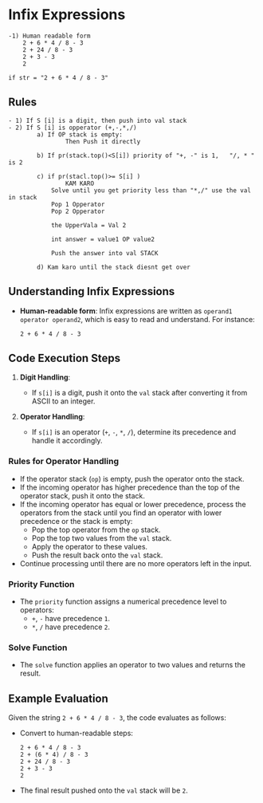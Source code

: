 # Infix Expressions 
    -1) Human readable form 
        2 + 6 * 4 / 8 - 3
        2 + 24 / 8 - 3
        2 + 3 - 3
        2

    if str = "2 + 6 * 4 / 8 - 3"


## Rules 
    - 1) If S [i] is a digit, then push into val stack
    - 2) If S [i] is opperator (+,-,*,/)
            a) If OP stack is empty: 
                    Then Push it directly 

            b) If pr(stack.top()<S[i]) priority of "+, -" is 1,   "/, * " is 2 

            c) if pr(stacl.top()>= S[i] )
                    KAM KARO
                Solve until you get priority less than "*,/" use the val in stack
                Pop 1 Opperator 
                Pop 2 Opperator 

                the UpperVala = Val 2

                int answer = value1 OP value2

                Push the answer into val STACK

            d) Kam karo until the stack diesnt get over

## Understanding Infix Expressions
- **Human-readable form**: Infix expressions are written as `operand1 operator operand2`, which is easy to read and understand. For instance:
    ```
    2 + 6 * 4 / 8 - 3
    ```

## Code Execution Steps
1. **Digit Handling**: 
    - If `s[i]` is a digit, push it onto the `val` stack after converting it from ASCII to an integer.

2. **Operator Handling**: 
    - If `s[i]` is an operator (`+`, `-`, `*`, `/`), determine its precedence and handle it accordingly.

### Rules for Operator Handling
- If the operator stack (`op`) is empty, push the operator onto the stack.
- If the incoming operator has higher precedence than the top of the operator stack, push it onto the stack.
- If the incoming operator has equal or lower precedence, process the operators from the stack until you find an operator with lower precedence or the stack is empty:
    - Pop the top operator from the `op` stack.
    - Pop the top two values from the `val` stack.
    - Apply the operator to these values.
    - Push the result back onto the `val` stack.
- Continue processing until there are no more operators left in the input.

### Priority Function
- The `priority` function assigns a numerical precedence level to operators:
    - `+`, `-` have precedence `1`.
    - `*`, `/` have precedence `2`.

### Solve Function
- The `solve` function applies an operator to two values and returns the result.

## Example Evaluation
Given the string `2 + 6 * 4 / 8 - 3`, the code evaluates as follows:
- Convert to human-readable steps:
    ```
    2 + 6 * 4 / 8 - 3
    2 + (6 * 4) / 8 - 3
    2 + 24 / 8 - 3
    2 + 3 - 3
    2
    ```
- The final result pushed onto the `val` stack will be `2`.


